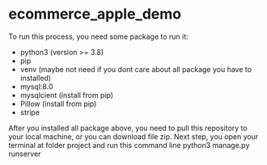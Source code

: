 # ecommerce_apple_demo

To run this process, you need some package to run it:
- python3 (version >= 3.8)
- pip
- venv (maybe not need if you dont care about all package you have to installed)
- mysql:8.0
- mysqlcient (install from pip)
- Pillow (install from pip)
- stripe

After you installed all package above, you need to pull this repository to your local machine, or you can download
file zip.
Next step, you open your terminal at folder project and run this command line
	python3 manage.py runserver 

